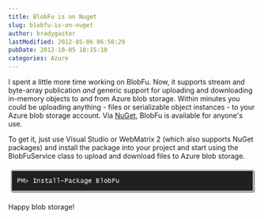 ```yaml
---
title: BlobFu is on Nuget
slug: blobfu-is-on-nuget
author: bradygaster
lastModified: 2012-05-06 06:50:29
pubDate: 2012-10-05 18:15:10
categories: Azure
---
```


<p>I spent a little more time working on BlobFu. Now, it supports stream and byte-array publication <em>and </em> generic support for uploading and downloading in-memory objects to and from Azure blob storage. Within minutes you could be uploading anything
  - files or serializable object instances - to your Azure blob storage account. Via
  <a href="https://nuget.org/packages/BlobFu">NuGet</a>, BlobFu is available for anyone&apos;s use.&#xA0;</p>
<p>To get it, just use Visual Studio or WebMatrix 2 (which also supports NuGet packages) and install the package into your project and start using the BlobFuService class to upload and download files to Azure blob storage.&#xA0;</p>
<p>
  <img src="media/blobfu_nuget.png" alt="">
</p>
<p>Happy blob storage!</p>
